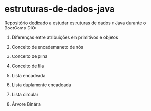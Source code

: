 # estruturas-de-dados-java

Repositório dedicado a estudar estruturas de dados e Java durante o BootCamp DIO:

1. Diferenças entre atribuições em primitivos e objetos

2. Conceito de encademaneto de nós

3. Conceito de pilha

4. Conceito de fila

5. Lista encadeada

6. Lista duplamente encadeada

7. Lista circular

8. Árvore Binária
